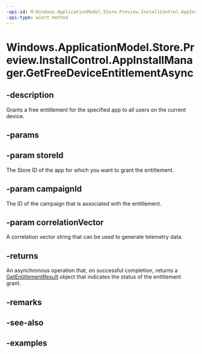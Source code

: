 ```yaml
---
-api-id: M:Windows.ApplicationModel.Store.Preview.InstallControl.AppInstallManager.GetFreeDeviceEntitlementAsync(System.String,System.String,System.String)
-api-type: winrt method
---
```


<!-- Method syntax.
public IAsyncOperation<GetEntitlementResult> AppInstallManager.GetFreeDeviceEntitlementAsync(String storeId, String campaignId, String correlationVector)
-->

# Windows.ApplicationModel.Store.Preview.InstallControl.AppInstallManager.GetFreeDeviceEntitlementAsync

## -description
Grants a free entitlement for the specified app to all users on the current device.

## -params

## -param storeId
The Store ID of the app for which you want to grant the entitlement.

## -param campaignId
The ID of the campaign that is associated with the entitlement.

## -param correlationVector
A correlation vector string that can be used to generate telemetry data.

## -returns
An asynchronous operation that, on successful completion, returns a [GetEntitlementResult](getentitlementresult.md) object that indicates the status of the entitlement grant.

## -remarks

## -see-also

## -examples
